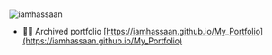 <h1 align="center">    </h1>

<p align="left"> <img src="https://komarev.com/ghpvc/?username=iamhassaan" alt="iamhassaan" /> </p>

- 👨‍💻 Archived portfolio [https://iamhassaan.github.io/My_Portfolio](https://iamhassaan.github.io/My_Portfolio)




